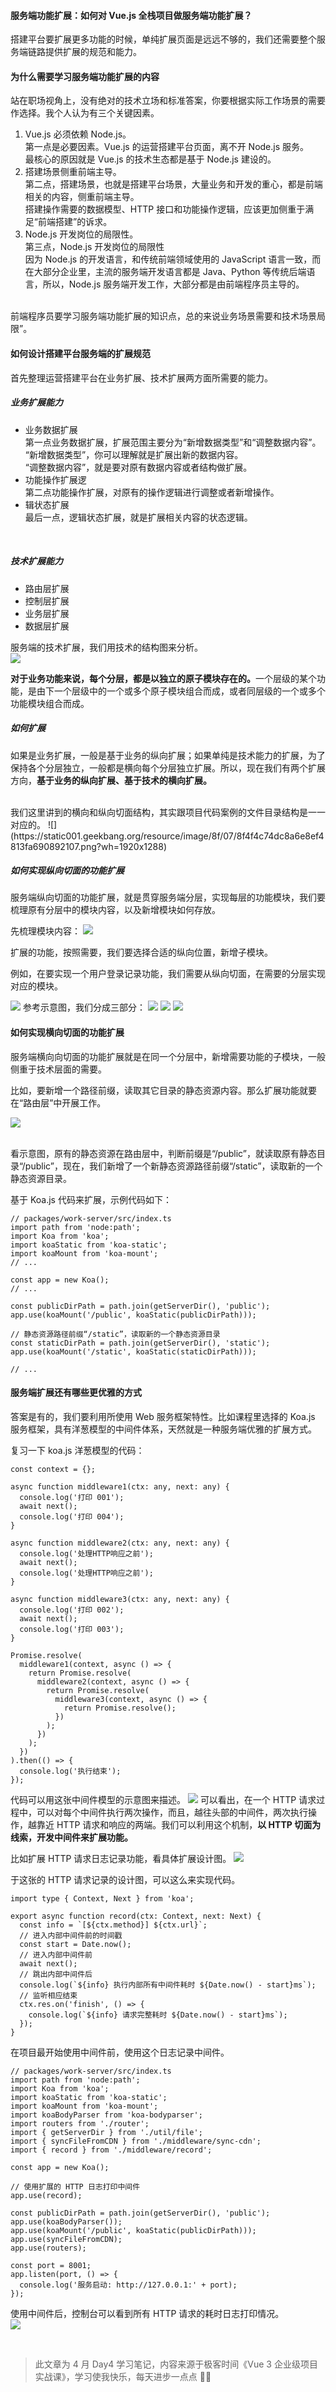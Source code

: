 #### 服务端功能扩展：如何对 Vue.js 全栈项目做服务端功能扩展？

搭建平台要扩展更多功能的时候，单纯扩展页面是远远不够的，我们还需要整个服务端链路提供扩展的规范和能力。

#### 为什么需要学习服务端功能扩展的内容

站在职场视角上，没有绝对的技术立场和标准答案，你要根据实际工作场景的需要作选择。我个人认为有三个关键因素。<br/>

1. Vue.js 必须依赖 Node.js。<br/>
   第一点是必要因素。Vue.js 的运营搭建平台页面，离不开 Node.js 服务。<br/>
   最核心的原因就是 Vue.js 的技术生态都是基于 Node.js 建设的。
2. 搭建场景侧重前端主导。<br/>
   第二点，搭建场景，也就是搭建平台场景，大量业务和开发的重心，都是前端相关的内容，侧重前端主导。<br/>
   搭建操作需要的数据模型、HTTP 接口和功能操作逻辑，应该更加侧重于满足“前端搭建”的诉求。
3. Node.js 开发岗位的局限性。<br/>
   第三点，Node.js 开发岗位的局限性<br/>
   因为 Node.js 的开发语言，和传统前端领域使用的 JavaScript 语言一致，而在大部分企业里，主流的服务端开发语言都是 Java、Python 等传统后端语言，所以，Node.js 服务端开发工作，大部分都是由前端程序员主导的。

<br/>
前端程序员要学习服务端功能扩展的知识点，总的来说业务场景需要和技术场景局限”。

#### 如何设计搭建平台服务端的扩展规范

首先整理运营搭建平台在业务扩展、技术扩展两方面所需要的能力。

##### 业务扩展能力

- 业务数据扩展<br/>
  第一点业务数据扩展，扩展范围主要分为“新增数据类型”和“调整数据内容”。<br/>
  “新增数据类型”，你可以理解就是扩展出新的数据内容。<br/>
  “调整数据内容”，就是要对原有数据内容或者结构做扩展。<br/>
- 功能操作扩展逻<br/>
  第二点功能操作扩展，对原有的操作逻辑进行调整或者新增操作。
- 辑状态扩展<br/>
  最后一点，逻辑状态扩展，就是扩展相关内容的状态逻辑。

<br/>

##### 技术扩展能力

- 路由层扩展
- 控制层扩展
- 业务层扩展
- 数据层扩展

服务端的技术扩展，我们用技术的结构图来分析。<br/>
![](https://static001.geekbang.org/resource/image/a0/23/a0bc0d2cb831d2d6d652b278336a1523.jpg?wh=4000x2636)

<b>对于业务功能来说，每个分层，都是以独立的原子模块存在的。</b>一个层级的某个功能，是由下一个层级中的一个或多个原子模块组合而成，或者同层级的一个或多个功能模块组合而成。

##### 如何扩展

如果是业务扩展，一般是基于业务的纵向扩展；如果单纯是技术能力的扩展，为了保持各个分层独立，一般都是横向每个分层独立扩展。所以，现在我们有两个扩展方向，<b>基于业务的纵向扩展、基于技术的横向扩展。</b>

<br/>
我们这里讲到的横向和纵向切面结构，其实跟项目代码案例的文件目录结构是一一对应的。
![](https://static001.geekbang.org/resource/image/8f/07/8f4f4c74dc8a6e8ef4813fa690892107.png?wh=1920x1288)

##### 如何实现纵向切面的功能扩展

服务端纵向切面的功能扩展，就是贯穿服务端分层，实现每层的功能模块，我们要梳理原有分层中的模块内容，以及新增模块如何存放。
<br/>

先梳理模块内容：
![](https://static001.geekbang.org/resource/image/ae/90/ae688b037d1fedf76d80a671e94ff690.jpg?wh=4000x2636)

扩展的功能，按照需要，我们要选择合适的纵向位置，新增子模块。<br/>

例如，在要实现一个用户登录记录功能，我们需要从纵向切面，在需要的分层实现对应的模块。

![](https://static001.geekbang.org/resource/image/ed/0a/ed11696ee59d72b0d0094f8daa2dab0a.jpg?wh=4000x2636)
参考示意图，我们分成三部分：
![](数据层，新增“用户登录行为数据表”和数据库操作，实现“插入登录数据”的操作模块。)
![](业务层，使用数据层的数据库操作方法，实现登录用户的“记录登录行为”的操作模块。)
![](控制层，判断用户是否在登录状态下，再使用业务新增的记录模块，主要实现“逻辑操作扩展”。)

#### 如何实现横向切面的功能扩展

服务端横向向切面的功能扩展就是在同一个分层中，新增需要功能的子模块，一般侧重于技术层面的需要。<br/>

比如，要新增一个路径前缀，读取其它目录的静态资源内容。那么扩展功能就要在“路由层”中开展工作。

![](https://static001.geekbang.org/resource/image/b0/e1/b063b26be9b1fd5d978d5c5e51460be1.jpg?wh=4000x2636)

<br/>
看示意图，原有的静态资源在路由层中，判断前缀是“/public”，就读取原有静态目录“/public”，现在，我们新增了一个新静态资源路径前缀“/static”，读取新的一个静态资源目录。
<br/>

基于 Koa.js 代码来扩展，示例代码如下：

```
// packages/work-server/src/index.ts
import path from 'node:path';
import Koa from 'koa';
import koaStatic from 'koa-static';
import koaMount from 'koa-mount';
// ...

const app = new Koa();
// ...

const publicDirPath = path.join(getServerDir(), 'public');
app.use(koaMount('/public', koaStatic(publicDirPath)));

// 静态资源路径前缀“/static”，读取新的一个静态资源目录
const staticDirPath = path.join(getServerDir(), 'static');
app.use(koaMount('/static', koaStatic(staticDirPath)));

// ...
```

#### 服务端扩展还有哪些更优雅的方式

答案是有的，我们要利用所使用 Web 服务框架特性。比如课程里选择的 Koa.js 服务框架，具有洋葱模型的中间件体系，天然就是一种服务端优雅的扩展方式。
<br/>

复习一下 koa.js 洋葱模型的代码：

```
const context = {};

async function middleware1(ctx: any, next: any) {
  console.log('打印 001');
  await next();
  console.log('打印 004');
}

async function middleware2(ctx: any, next: any) {
  console.log('处理HTTP响应之前');
  await next();
  console.log('处理HTTP响应之前');
}

async function middleware3(ctx: any, next: any) {
  console.log('打印 002');
  await next();
  console.log('打印 003');
}

Promise.resolve(
  middleware1(context, async () => {
    return Promise.resolve(
      middleware2(context, async () => {
        return Promise.resolve(
          middleware3(context, async () => {
            return Promise.resolve();
          })
        );
      })
    );
  })
).then(() => {
  console.log('执行结束');
});
```

代码可以用这张中间件模型的示意图来描述。
![](https://static001.geekbang.org/resource/image/9d/bd/9d70yyf2ca465862aea95ef1af818ebd.jpg?wh=1920x1197)
可以看出，在一个 HTTP 请求过程中，可以对每个中间件执行两次操作，而且，越往头部的中间件，两次执行操作，越靠近 HTTP 请求和响应的两端。我们可以利用这个机制，<b>以 HTTP 切面为线索，开发中间件来扩展功能。</b><br/>

比如扩展 HTTP 请求日志记录功能，看具体扩展设计图。
![](https://static001.geekbang.org/resource/image/02/c0/02b3bf1c6bdeb132c7d95a6862d0f5c0.jpg?wh=4000x2636)

于这张的 HTTP 请求记录的设计图，可以这么来实现代码。<br/>

```
import type { Context, Next } from 'koa';

export async function record(ctx: Context, next: Next) {
  const info = `[${ctx.method}] ${ctx.url}`;
  // 进入内部中间件前的时间戳
  const start = Date.now();
  // 进入内部中间件前
  await next();
  // 跳出内部中间件后
  console.log(`${info} 执行内部所有中间件耗时 ${Date.now() - start}ms`);
  // 监听相应结束
  ctx.res.on('finish', () => {
    console.log(`${info} 请求完整耗时 ${Date.now() - start}ms`);
  });
}
```

在项目最开始使用中间件前，使用这个日志记录中间件。

```
// packages/work-server/src/index.ts
import path from 'node:path';
import Koa from 'koa';
import koaStatic from 'koa-static';
import koaMount from 'koa-mount';
import koaBodyParser from 'koa-bodyparser';
import routers from './router';
import { getServerDir } from './util/file';
import { syncFileFromCDN } from './middleware/sync-cdn';
import { record } from './middleware/record';

const app = new Koa();

// 使用扩展的 HTTP 日志打印中间件
app.use(record);

const publicDirPath = path.join(getServerDir(), 'public');
app.use(koaBodyParser());
app.use(koaMount('/public', koaStatic(publicDirPath)));
app.use(syncFileFromCDN);
app.use(routers);

const port = 8001;
app.listen(port, () => {
  console.log('服务启动: http://127.0.0.1:' + port);
});
```

使用中间件后，控制台可以看到所有 HTTP 请求的耗时日志打印情况。
<br/>
![](https://static001.geekbang.org/resource/image/c3/b6/c3a2abcd3691232b6789b3f1442e0bb6.png?wh=1920x1264)

<br/>

> 此文章为 4 月 Day4 学习笔记，内容来源于极客时间《Vue 3 企业级项目实战课》，学习使我快乐，每天进步一点点 💪💪

